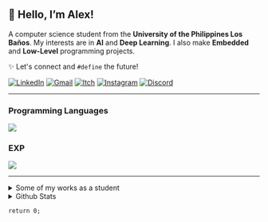 ## 👋 Hello, I’m Alex!

A computer science student from the __University of the Philippines Los Baños__. My interests are in __AI__ and __Deep Learning__. I also make __Embedded__ and __Low-Level__ programming projects.

✨ Let's connect and `#define` the future!

[![LinkedIn](https://img.shields.io/badge/LinkedIn-0A66C2?style=flat&logo=linkedin&logoColor=white)](https://www.linkedin.com/in/alexander-gabriel-aranes-626a2731b/) [![Gmail](https://img.shields.io/badge/Gmail-EA4335?style=flat&logo=gmail&logoColor=white)](mailto:rednuerocs@gmail.com) [![Itch](https://img.shields.io/badge/Itch.io-FA5C5C.svg?style=flat&logo=itchdotio&logoColor=white)](https://rednuerocs.itch.io/) [![Instagram](https://img.shields.io/badge/Instagram-E4405F?style=flat&logo=instagram&logoColor=white)](https://www.instagram.com/alexaranes/) [![Discord](https://img.shields.io/badge/Discord-5865F2?style=flat&logo=discord&logoColor=white)](https://discord.com/channels/@rednuerocs/)

---

### Programming Languages

<a href="https://skillicons.dev">
  <img src="https://skillicons.dev/icons?i=python,c,js,java,r,lua" />
</a>

### EXP

<a href="https://skillicons.dev">
  <img src="https://skillicons.dev/icons?i=linux,arch,neovim,git,godot,arduino" />
</a>

<hr>

<details>

<summary> Some of my works as a student </summary>  
<br>

[![Repo Card1](https://github-readme-stats.vercel.app/api/pin/?username=alexgaaranes&repo=Elbi_Express&bg_color=0D1117&border_color=E94D5F&show_icons=true&icon_color=E94D5F&title_color=E94D5F&text_color=FFF)](https://github.com/alexgaaranes/Elbi_Express) 
[![Repo Card2](https://github-readme-stats.vercel.app/api/pin/?username=alexgaaranes&repo=Diet-Problem-Solver&bg_color=0D1117&border_color=E94D5F&show_icons=true&icon_color=E94D5F&title_color=E94D5F&text_color=FFF)](https://github.com/alexgaaranes/Diet-Problem-Solver) 
[![Repo Card3](https://github-readme-stats.vercel.app/api/pin/?username=alexgaaranes&repo=RushPedal_GJ&bg_color=0D1117&border_color=E94D5F&show_icons=true&icon_color=E94D5F&title_color=E94D5F&text_color=FFF)](https://github.com/alexgaaranes/RushPedal_GJ) [![Repo Card4](https://github-readme-stats.vercel.app/api/pin/?username=alexgaaranes&repo=Auxin---Game&bg_color=0D1117&border_color=E94D5F&show_icons=true&icon_color=E94D5F&title_color=E94D5F&text_color=FFF)](https://github.com/alexgaaranes/Auxin---Game) 

</details>

<details>
 
<summary>Github Stats</summary>
<br>

![GitHub Stats](https://github-readme-stats.vercel.app/api?username=alexgaaranes&theme=transparent&bg_color=0D1117&border_color=E94D5F&show_icons=true&icon_color=E94D5F&title_color=E94D5F&text_color=FFF)  

![Top Langs](https://github-readme-stats-git-masterrstaa-rickstaa.vercel.app/api/top-langs/?username=alexgaaranes&layout=compact&bg_color=0D1117&border_color=E94D5F&title_color=E94D5F&text_color=FFF)

</details>

`return 0;`
